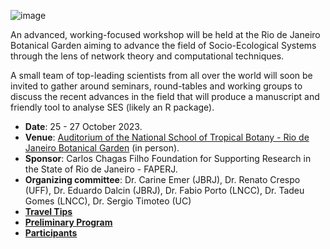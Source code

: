![image](https://cloud.jbrj.gov.br/s/yPNmQoH7ce2FTb3)

An advanced, working-focused workshop will be held at the Rio de Janeiro Botanical Garden aiming to advance the field of Socio-Ecological Systems through the lens of network theory and computational techniques.

A small team of top-leading scientists from all over the world will soon be invited to gather around seminars, round-tables and working groups to discuss the recent advances in the field that will produce a manuscript and friendly tool to analyse SES (likely an R package).

* __Date__: 25 - 27 October 2023.
* __Venue__: [Auditorium of the National School of Tropical Botany - Rio de Janeiro Botanical Garden](https://goo.gl/maps/1fKVPoujeVyQxCr77) (in person).
* __Sponsor__: Carlos Chagas Filho Foundation for Supporting Research in the State of Rio de Janeiro - FAPERJ.
* __Organizing committee__: Dr. Carine Emer (JBRJ), Dr. Renato Crespo (UFF), Dr. Eduardo Dalcin (JBRJ), Dr. Fabio Porto (LNCC), Dr. Tadeu Gomes (LNCC), Dr. Sergio Timoteo (UC)
* [__Travel Tips__](https://github.com/carineemer/workshop-multilayers/blob/main/travelTips.md)
* [__Preliminary Program__](https://github.com/carineemer/workshop-multilayers/blob/main/program.md)
* [__Participants__](https://github.com/carineemer/workshop-multilayers/blob/main/participants.md)
